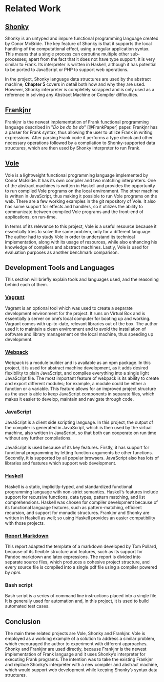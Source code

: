 # Related Work

## [Shonky](https://github.com/pigworker/shonky)

Shonky is an untyped and impure functional programming language created by Conor McBride.
The key feature of Shonky is that it supports the local handling of the computational effect,
using a regular application syntax. This means that a single process can coroutine multiple other
sub-processes; apart from the fact that it does not have type support, it is very similar to Frank.
Its interpreter is written in Haskell, although it has potential to be ported to JavaScript or PHP to
support web operations.

In the project, Shonky language data structures are used by the abstract machine;
**Chapter 5** covers in detail both how and why they are used. However, Shonky interpreter is completely 
scrapped and is only used as a reference in solving any Abstract Machine or Compiler difficulties.
 

## [Frankjnr](https://github.com/cmcl/frankjnr)

Frankjnr is the newest implementation of Frank functional programming language described
in "*Do be do be do*" [@FrankPaper] paper. Frankjnr
has a parser for Frank syntax, thus allowing the user to utilize Frank in writing expressions.
After parsing Frank code it performs a type check and other necessary operations followed by a
compilation to Shonky-supported data structures, which are then used by Shonky interpreter to
run Frank. 

## [Vole](https://github.com/pigworker/Vole)

Vole is a lightweight functional programming language implemented by Conor McBride.
It has its own compiler and two matching interpreters. One of the abstract machines is written
in Haskell and provides the opportunity to run compiled Vole programs on the local environment.
The other machine is written in JavaScript, thus making it possible to run Vole programs on the web.
There are a few working examples in the git repository of Vole. It also has some support for effects
and handlers, so it utilizes the ability to communicate between compiled Vole programs and
the front-end of applications, on run-time. 

In terms of its relevance to this project, Vole is a useful resource because it essentially tries
to solve the same problem, only for a different language. The author had to study Vole in order
to understand its technical implementation, along with its usage of resources, while also enhancing
his knowledge of compilers and abstract machines. Lastly, Vole is used for evaluation purposes
as another benchmark comparison. 

## Development Tools and Languages

This section will briefly explain tools and languages used, and the reasoning behind each of them. 

### [Vagrant](https://www.vagrantup.com/)

Vagrant is an optional tool which was used to create a separate development environment
for the project. It runs on Virtual Box and is essentially a server on one’s local computer
for booting up and working. Vagrant comes with up-to-date, relevant libraries out of the box.
The author used it to maintain a clean environment and to avoid the installation of software and
library management on the local machine, thus speeding up development.


### [Webpack](https://webpack.github.io/)

Webpack is a module builder and is available as an npm package. In this project, it is used
for abstract machine development, as it adds desired flexibility to plain JavaScript, and
compiles everything into a single light JavaScript file. The most important feature of webpack
is its ability to create and export different modules; for example, a module could be either
a function or a variable. This feature allows for an improved project structure as the user
is able to keep JavaScript components in separate files, which makes it easier to develop,
maintain and navigate through code. 

### JavaScript

JavaScript is a client side scripting language. In this project, the output of the compiler
is generated in JavaScript, which is then used by the virtual machine, also written in JavaScript,
so that both can cooperate on run time without any further compilations.

JavaScript is used because of its key features. Firstly, it has support for functional programming
by letting function arguments be other functions. Secondly, it is supported by all popular browsers.
JavaScript also has lots of libraries and features which support web development. 

### [Haskell](https://wiki.haskell.org)

Haskell is a static, implicitly-typed, and standardized functional programming language with non-strict
semantics. Haskell’s features include support for recursive functions, data types, pattern matching,
and list comprehensions. Haskell was chosen for compiler development because of its functional language
features, such as pattern-matching, efficient recursion, and support for monadic structures.
Frankjnr and Shonky are written in Haskell as well; so using Haskell provides an easier
compatibility with those projects.  

### [Report Markdown](https://github.com/tompollard/phd_thesis_markdown) 

This report adapted the template of a markdown developed by Tom Pollard, because of its flexible
structure and features, such as its support for Pandoc markdown and latex expressions. The report
is divided into separate source files, which produces a cohesive project structure, and every
source file is compiled into a single pdf file using a compiler powered by *npm*. 

### Bash script

Bash script is a series of command line instructions placed into a single file. It
is generally used for automation and, in this project, it is used to build automated test cases.


## Conclusion

The main three related projects are Vole, Shonky and Frankjnr. Vole is employed as a working
example of a solution to address a similar problem, which encouraged the author to experiment
with different approaches. Shonky and Frankjnr are used directly, because Frankjnr is the newest
implementation of Frank language and it uses Shonky’s interpreter for executing Frank programs.
The intention was to take the existing Frankjnr and replace Shonky’s interpreter with a new
compiler and abstract machine, which would support web development while keeping Shonky’s
syntax data structures. 

